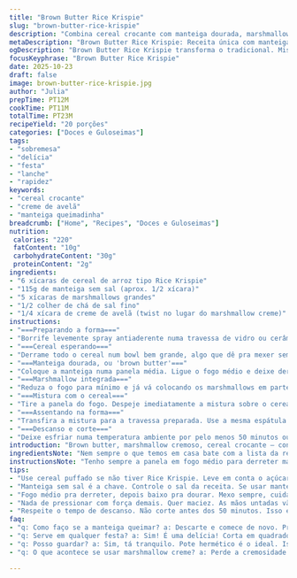 ```yaml
---
title: "Brown Butter Rice Krispie"
slug: "brown-butter-rice-krispie"
description: "Combina cereal crocante com manteiga dourada, marshmallow e toque extra de creme de avelã. Técnica de manteiga queimadinha realça aroma, textura. Atenção redobrada no cozimento para evitar amargor. Receita com leve troca do creme original por algo mais encorpado, sabor diferente. Passos reorganizados para facilitar entendimento e evitar erros comuns. Uma pegada caseira, prática e saborosa, com dicas para ajustar conforme ingredientes disponíveis e condições da cozinha."
metaDescription: "Brown Butter Rice Krispie: Receita única com manteiga dourada e creme de avelã. Crocante e saborosa, a sobremesa perfeita para qualquer momento."
ogDescription: "Brown Butter Rice Krispie transforma o tradicional. Mistura crocante com doçura do creme de avelã. Delícia! Ideal para festinhas ou lanche."
focusKeyphrase: "Brown Butter Rice Krispie"
date: 2025-10-23
draft: false
image: brown-butter-rice-krispie.jpg
author: "Julia"
prepTime: PT12M
cookTime: PT11M
totalTime: PT23M
recipeYield: "20 porções"
categories: ["Doces e Guloseimas"]
tags:
- "sobremesa"
- "delícia"
- "festa"
- "lanche"
- "rapidez"
keywords:
- "cereal crocante"
- "creme de avelã"
- "manteiga queimadinha"
breadcrumb: ["Home", "Recipes", "Doces e Guloseimas"]
nutrition: 
 calories: "220"
 fatContent: "10g"
 carbohydrateContent: "30g"
 proteinContent: "2g"
ingredients:
- "6 xícaras de cereal de arroz tipo Rice Krispie"
- "115g de manteiga sem sal (aprox. 1/2 xícara)"
- "5 xícaras de marshmallows grandes"
- "1/2 colher de chá de sal fino"
- "1/4 xícara de creme de avelã (twist no lugar do marshmallow creme)"
instructions:
- "===Preparando a forma==="
- "Borrife levemente spray antiaderente numa travessa de vidro ou cerâmica 23x33cm. Assentar e separar, porque vai facilitar na hora de desenformar e evitar desespero grudando tudo."
- "===Cereal esperando==="
- "Derrame todo o cereal num bowl bem grande, algo que dê pra mexer sem derrubar. Reserva aí, que é a base crocante e leva tudo na mistura depois."
- "===Manteiga dourada, ou 'brown butter'==="
- "Coloque a manteiga numa panela média. Ligue o fogo médio e deixe derreter, mexa sempre. Assim que derreter, abaixe o fogo para o baixo e comece a mexer quase constantemente, raspando o fundo da panela com uma colher de silicone ou madeira. Vai criar uma espuminha cremosa e depois pequenos grãozinhos amarronzados no fundo. Isso é o leite queimando e aquele cheiro de castanha que invade a cozinha já dá pista do ponto certo — entre 3 a 6 minutos, fica pronto. Se escurecer muito rápido, fogo muito alto; apaga e recomeça. Atenção para não deixar queimar, porque vira amargo."
- "===Marshmallow integrada==="
- "Reduza o fogo para mínimo e já vá colocando os marshmallows em partes na panela. Fazendo aos poucos, eles derretem sem queimar. Agora o segredo: mexa muito bem até formar um creme liso todo combinado com a manteiga dourada. Adicione o sal e o creme de avelã. Mexa mais um pouco, vai parecer grudento mas vai incorporar. Se parecer difícil, paciência, continue mexendo que logo fica homogêneo."
- "===Mistura com o cereal==="
- "Tire a panela do fogo. Despeje imediatamente a mistura sobre o cereal que está no bowl. Use uma espátula de silicone para misturar delicadamente, cobrindo tudo sem esfarelar muito o cereal. A espátula pode ser levemente borrifada com óleo spray pra não grudar."
- "===Assentando na forma==="
- "Transfira a mistura para a travessa preparada. Use a mesma espátula ou as mãos untadas com spray para pressionar levemente. Pressione só o bastante para firmar, senão o resultado final fica muito duro e seco — a textura precisa ser macia e arejada."
- "===Descanso e corte==="
- "Deixe esfriar numa temperatura ambiente por pelo menos 50 minutos ou até firmar. Não tente cortar antes; se usar faca quente, vai melecar tudo. Depois disso, fatie em pedaços do tamanho que quiser e armazene num pote hermético para conservar maciez."
introduction: "Brown butter, marshmallow cremoso, cereal crocante — conexão instantânea. Se você já tentou fazer Rice Krispie Treats e sentiu que faltava algo, esse método de dourar a manteiga traz aroma e textura que elevam o básico a outro nível. Eu troquei o marshmallow creme por creme de avelã para uma variação surpreendente. Técnica exige atenção na manteiga para não queimar mas recompensa é gigante: essa manteiga dourada tem cheiro de frescor de nutella quente. Pressionar com cuidado evita que fiquem duros demais, maciez e crocância aparecem juntas. A receita é simples, mas detalhes fazem toda diferença no resultado final. Seja para festa, lanche ou só pra matar aquela vontade de doce, tem gosto de lar, de cozinha de vó, só que com uma pegada repaginada."
ingredientsNote: "Nem sempre o que temos em casa bate com a lista da receita. Se não encontrar o cereal Rice Krispie tradicional, pode usar outro cereal de arroz puffado, mas observe se tem açúcar ou sal para ajustar o doce final. No lugar do creme de avelã, pode voltar ao clássico marshmallow creme, mas perca aquele quê diferente que arrisquei aqui. Use manteiga sem sal para controlar o sal da receita, já que você vai adicionar depois; manteiga com sal pode desequilibrar o sabor. Observar o sal é fundamental para não deixar doce enjoativo. E aquele spray antiaderente? Vale até uma camada fina de manteiga pra ajudar a soltar depois, se não tiver spray na despensa. Secar bem a forma evita sofrimento na hora: docinhos grudados só aumentam stress na cozinha."
instructionsNote: "Tenho sempre a panela em fogo médio para derreter manteiga e depois reduzo para baixo para evitar que a manteiga queime rápido. Raspando o fundo com frequência para liberar os sólidos do leite dourados que dão aroma de castanha, sinal claro de que está pronto. Passos trocados garantem economia de tempo e menos chance de erro: faço primeiro o cereal separado para depois unificar na mistura ainda quente, assim o cereal não encharca nem perde crocância. Na hora de mexer os marshmallows, importante reduzir o fogo ao mínimo pois queimar o açucar não é divertido, resulta em sabor amargo e textura ruim. Pressionar leve a massa numa forma, com espátula ou mãos untadas, e esperar firmar ao ar livre evitam essa massa compacta e sabor de borracha que já vi em muita receita genérica por aí. Cortar antes do tempo só vai bagunçar tudo. Use sempre bons sensores: olho, nariz e tato garantem sucesso mais que relógio."
tips:
- "Use cereal puffado se não tiver Rice Krispie. Leve em conta o açúcar já no cereal. Balanceie o doce. Olho no sal, não deixe muito doce. Um pingo de sal realça tudo. Cuidado com a textura."
- "Manteiga sem sal é a chave. Controle o sal da receita. Se usar manteiga com sal, o sabor pode sair do controle. Mude o creme de avelã por marshmallow se preferir. Risco de perder a cremosidade."
- "Fogo médio pra derreter, depois baixo pra dourar. Mexo sempre, cuidado com queimaduras. Aromas vão aparecer. Se engrossar muito rapidinho, é sinal de erro. Volta e corrige."
- "Nada de pressionar com força demais. Quer maciez. As mãos untadas vão ajudar. Espátula pode grudar, spray faz a diferença. Pressione só o suficiente para firmar e manter a leveza."
- "Respeite o tempo de descanso. Não corte antes dos 50 minutos. Isso evita que bagunce tudo. Faca quente só vai melecar. Aguardar é um jeito de garantir a festa do sabor."
faq:
- "q: Como faço se a manteiga queimar? a: Descarte e comece de novo. Presta atenção. Fogo muito alto queima rápido."
- "q: Serve em qualquer festa? a: Sim! É uma delícia! Corta em quadrados pequenos. Mistura crocante e textura suave. Ideal pra lanche também."
- "q: Posso guardar? a: Sim, tá tranquilo. Pote hermético é o ideal. Isso evita que sequem. Em temperatura ambiente, dias a mais."
- "q: O que acontece se usar marshmallow creme? a: Perde a cremosidade do creme de avelã. Arroz pode encharcar. Sabor não é igual. Uma troca que pode não funcionar."

---
```

